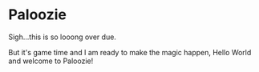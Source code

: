 # Paloozie

Sigh...this is so looong over due.

But it's game time and I am ready to make the magic happen, Hello World and welcome to Paloozie!
